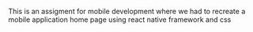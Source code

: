 This is an assigment for mobile development where we had to recreate a mobile application home page using react native framework and css
